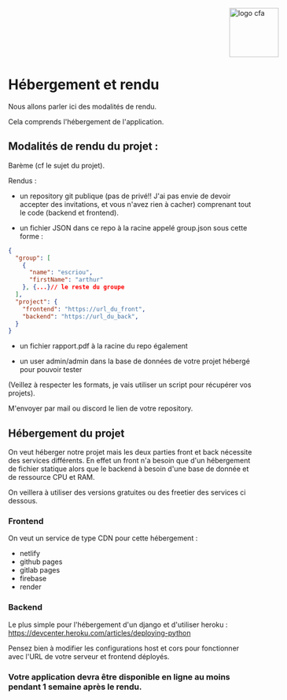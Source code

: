 <img src="https://cfa-insta.fr/wp-content/uploads/2020/08/Logo-CFAINSTA.png"
     alt="logo cfa"
     style="height: 100px; margin-left: 450px;" />

# Hébergement et rendu

Nous allons parler ici des modalités de rendu.

Cela comprends l'hébergement de l'application.

## Modalités de rendu du projet :

Barème (cf le sujet du projet).

Rendus :

- un repository git publique (pas de privé!! J'ai pas envie de devoir accepter des invitations, et vous n'avez rien à cacher) comprenant tout le code (backend et frontend).

- un fichier JSON dans ce repo à la racine appelé group.json sous cette forme :

```json
{
  "group": [
    {
      "name": "escriou",
      "firstName": "arthur"
    }, {...}// le reste du groupe
  ],
  "project": {
    "frontend": "https://url_du_front",
    "backend": "https://url_du_back",
  }
}
```

- un fichier rapport.pdf à la racine du repo également

- un user admin/admin dans la base de données de votre projet hébergé pour pouvoir tester

(Veillez à respecter les formats, je vais utiliser un script pour récupérer vos projets).

M'envoyer par mail ou discord le lien de votre repository.

## Hébergement du projet

On veut héberger notre projet mais les deux parties front et back nécessite des services différents. En effet un front n'a besoin que d'un hébergement de fichier statique alors que le backend à besoin d'une base de donnée et de ressource CPU et RAM.

On veillera à utiliser des versions gratuites ou des freetier des services ci dessous.

### Frontend

On veut un service de type CDN pour cette hébergement :

- netlify
- github pages
- gitlab pages
- firebase
- render

### Backend

Le plus simple pour l'hébergement d'un django et d'utiliser heroku : https://devcenter.heroku.com/articles/deploying-python

Pensez bien à modifier les configurations host et cors pour fonctionner avec l'URL de votre serveur et frontend déployés.

### Votre application devra être disponible en ligne au moins pendant 1 semaine après le rendu.
